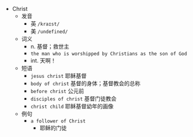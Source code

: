 - Christ
  - 发音
    - 英 `/kraɪst/`
    - 美 `/undefined/`
  - 词义
    - n. 基督；救世主
    - `the man who is worshipped by Christians as the son of God`
    - int. 天啊！
  - 短语
    - `jesus christ` 耶稣基督 
    - `body of christ` 基督的身体；基督教会的总称 
    - `before christ` 公元前 
    - `disciples of christ` 基督门徒教会 
    - `christ child` 耶稣基督幼年的画像 
  - 例句
    - `a follower of Christ`
      - 耶稣的门徒

